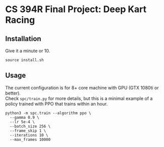 # CS 394R Final Project: Deep Kart Racing

## Installation
Give it a minute or 10.
```
source install.sh
```

## Usage

The current configuration is for 8+ core machine with GPU (GTX 1080ti or better).  
Check `spc/train.py` for more details, but this is a minimal example of a policy trained with PPO that trains within an hour.

```
python3 -m spc.train --algorithm ppo \
  --gamma 0.9 \
  --lr 5e-4 \
  --batch_size 256 \
  --frame_skip 1 \
  --iterations 10 \
  --max_frames 10000
```
